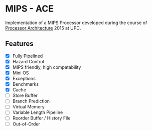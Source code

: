 # MIPS - ACE

Implementation of a MIPS Processor developed during the course of [Processor Architecture] 2015 at UPC.

## Features

- [x] Fully Pipelined
- [x] Hazard Control
- [x] MIPS friendly, high compatability
- [x] Mini OS
- [x] Exceptions
- [x] Benchmarks
- [x] Cache
- [ ] Store Buffer
- [ ] Branch Prediction
- [ ] Virtual Memory
- [ ] Variable Length Pipeline
- [ ] Reorder Buffer / History File
- [ ] Out-of-Order

[Processor Architecture]: http://www.fib.upc.edu/en/masters/miri/syllabus.html?assig=PA-MIRI
